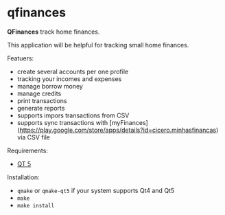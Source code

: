 qfinances
==========

**QFinances** track home finances.

This application will be helpful for tracking small home finances.  

Featuers:
* create several accounts per one profile
* tracking your incomes and expenses
* manage borrow money
* manage credits
* print transactions
* generate reports
* supports impors transactions from CSV
* supports sync transactions with [myFinances] (https://play.google.com/store/apps/details?id=cicero.minhasfinancas) via CSV file

Requirements:
* [QT 5](http://www.qt.io/)
 
Installation:
* `qmake` or `qmake-qt5` if your system supports Qt4 and Qt5 
* `make`
* `make install`
